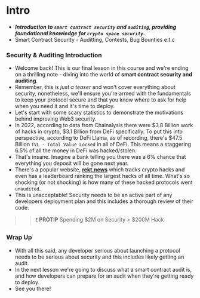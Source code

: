 # Intro
- ***Introduction to `smart contract security` and `auditing`, providing foundational knowledge for `crypto space security`.***
- Smart Contract Security - Auditting, Contests, Bug Bounties e.t.c

### Security & Auditing Introduction
- Welcome back! This is our final lesson in this course and we're ending on a thrilling note - diving into the world of **smart contract security and auditing**.
- Remember, this is _just a teaser_ and won't cover everything about security, nonetheless, we'll ensure you're armed with the fundamentals to keep your protocol secure and that you know where to ask for help when you need it and it's time to deploy.
- Let's start with some scary statistics to demonstrate the motivations behind improving Web3 security.
- In 2022, according to data from Chainalysis there were $3.8 Billion work of hacks in crypto, $3.1 Billion from DeFi specifically. To put this into perspective, according to DeFi Llama, as of recording, there's \$47.5 Billion `TVL - Total Value Locked` in all of DeFi. This means a staggering 6.5% of all the money in DeFi was hacked/stolen.
- That's insane. Imagine a bank telling you there was a 6% chance that everything you deposit will be gone next year.
- There's a popular website, **[rekt.news](https://rekt.news/)** which tracks crypto hacks and even has a leaderboard ranking the largest hacks of all time. What's so shocking (or not shocking) is how many of these hacked protocols went `unaudited`.
- This is unacceptable! Security needs to be an active part of any developers deployment plan and this includes a thorough review of their code.

>> ❗ **PROTIP** Spending $2M on Security > $200M Hack

### Wrap Up
- With all this said, any developer serious about launching a protocol needs to be serious about security and this includes likely getting an audit.
- In the next lesson we're going to discuss what a smart contract audit is, and how developers can prepare for an audit when they're getting ready to deploy.
- See you there!
